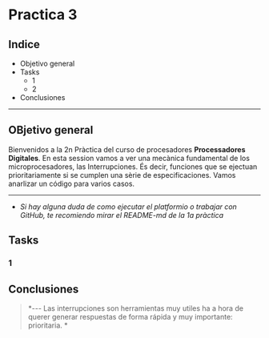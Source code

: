 # Practica 3

## Indice

* Objetivo general
* Tasks
    - 1
    - 2
* Conclusiones
___

## **OBjetivo general**

Bienvenidos a la 2n Pràctica del curso de procesadores **Processadores Digitales**. En esta session vamos a ver una mecànica fundamental de los microprocesadores, las Interrupciones. És decir, funciones que se ejectuan prioritariamente si se cumplen una sèrie de especificaciones. Vamos anarlizar un código para varios casos.

---

-   *Si hay alguna duda de como ejecutar el platformio o trabajar con GitHub, te recomiendo mirar el README-md de la 1a pràctica*

## **Tasks**

### **1**

## **Conclusiones**

>   *--- Las interrupciones son herramientas muy utiles ha a hora de querer generar respuestas de forma rápida y muy importante: prioritaria. *